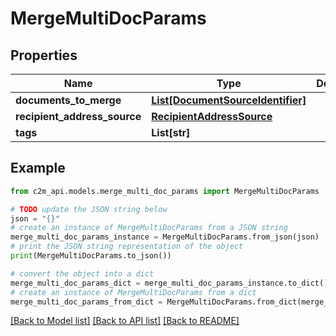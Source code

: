 # MergeMultiDocParams


## Properties

Name | Type | Description | Notes
------------ | ------------- | ------------- | -------------
**documents_to_merge** | [**List[DocumentSourceIdentifier]**](DocumentSourceIdentifier.md) |  | 
**recipient_address_source** | [**RecipientAddressSource**](RecipientAddressSource.md) |  | 
**tags** | **List[str]** |  | [optional] 

## Example

```python
from c2m_api.models.merge_multi_doc_params import MergeMultiDocParams

# TODO update the JSON string below
json = "{}"
# create an instance of MergeMultiDocParams from a JSON string
merge_multi_doc_params_instance = MergeMultiDocParams.from_json(json)
# print the JSON string representation of the object
print(MergeMultiDocParams.to_json())

# convert the object into a dict
merge_multi_doc_params_dict = merge_multi_doc_params_instance.to_dict()
# create an instance of MergeMultiDocParams from a dict
merge_multi_doc_params_from_dict = MergeMultiDocParams.from_dict(merge_multi_doc_params_dict)
```
[[Back to Model list]](../README.md#documentation-for-models) [[Back to API list]](../README.md#documentation-for-api-endpoints) [[Back to README]](../README.md)


